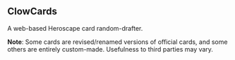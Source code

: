## ClowCards

A web-based Heroscape card random-drafter.

__Note__: Some cards are revised/renamed versions of official cards, and some others are entirely custom-made.  Usefulness to third parties may vary.
